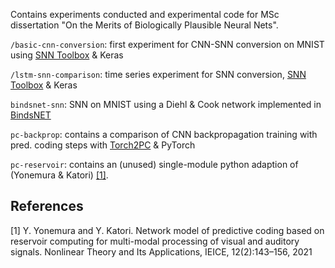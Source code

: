 Contains experiments conducted and experimental code for MSc dissertation "On the Merits of Biologically Plausible Neural Nets".

`/basic-cnn-conversion`: first experiment for CNN-SNN conversion on MNIST using [SNN Toolbox](https://github.com/NeuromorphicProcessorProject/snn_toolbox) & Keras

`/lstm-snn-comparison`: time series experiment for SNN conversion, [SNN Toolbox](https://github.com/NeuromorphicProcessorProject/snn_toolbox) & Keras

`bindsnet-snn`: SNN on MNIST using a Diehl & Cook network implemented in [BindsNET](https://github.com/BindsNET/bindsnet)

`pc-backprop`: contains a comparison of CNN backpropagation training with pred. coding steps with [Torch2PC](https://github.com/RobertRosenbaum/Torch2PC) & PyTorch

`pc-reservoir`: contains an (unused) single-module python adaption of (Yonemura & Katori) [[1]](#1).

## References
<a id="1">[1]</a>
Y. Yonemura and Y. Katori. 
Network model of predictive coding based on reservoir computing 
for multi-modal processing of visual and auditory signals. 
Nonlinear Theory and Its
Applications, IEICE, 12(2):143–156, 2021
